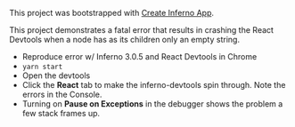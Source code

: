 This project was bootstrapped with [Create Inferno App](https://github.com/infernojs/create-inferno-app).

This project demonstrates a fatal error that results in crashing the React Devtools when a node has as its children only an empty string.

- Reproduce error w/ Inferno 3.0.5 and React Devtools in Chrome
- `yarn start`
- Open the devtools
- Click the **React** tab to make the inferno-devtools spin through. Note the errors in the Console.
- Turning on **Pause on Exceptions** in the debugger shows the problem a few stack frames up.